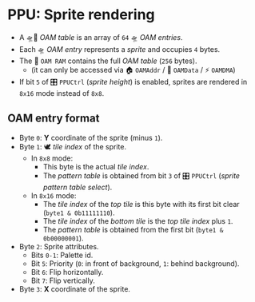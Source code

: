 # PPU: Sprite rendering

- A 🛸📖 _OAM table_ is an array of `64` 🛸 _OAM entries_.
- Each 🛸 _OAM entry_ represents a _sprite_ and occupies `4` bytes.
- The 🐏 `OAM RAM` contains the full _OAM table_ (`256` bytes).
  - (it can only be accessed via 🏠 `OAMAddr` / 📝 `OAMData` / ⚡ `OAMDMA`)
- If bit `5` of 🎛️ `PPUCtrl` (_sprite height_) is enabled, sprites are rendered in `8x16` mode instead of `8x8`.

## OAM entry format

- Byte `0`: **Y** coordinate of the sprite (minus `1`).
- Byte `1`: 🕊️ _tile index_ of the sprite.
  - In `8x8` mode:
    - This byte is the actual _tile index_.
    - The _pattern table_ is obtained from bit `3` of 🎛️ `PPUCtrl` (_sprite pattern table select_).
  - In `8x16` mode:
    - The _tile index_ of the _top tile_ is this byte with its first bit clear (`byte1 & 0b11111110`).
    - The _tile index_ of the _bottom tile_ is the _top tile index_ plus `1`.
    - The _pattern table_ is obtained from the first bit (`byte1 & 0b00000001`).
- Byte `2`: Sprite attributes.
  - Bits `0-1`: Palette id.
  - Bit `5`: Priority (`0`: in front of background, `1`: behind background).
  - Bit `6`: Flip horizontally.
  - Bit `7`: Flip vertically.
- Byte `3`: **X** coordinate of the sprite.
